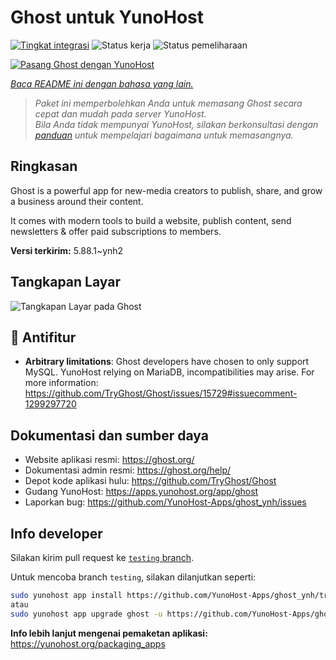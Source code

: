 <!--
N.B.: README ini dibuat secara otomatis oleh <https://github.com/YunoHost/apps/tree/master/tools/readme_generator>
Ini TIDAK boleh diedit dengan tangan.
-->

# Ghost untuk YunoHost

[![Tingkat integrasi](https://dash.yunohost.org/integration/ghost.svg)](https://ci-apps.yunohost.org/ci/apps/ghost/) ![Status kerja](https://ci-apps.yunohost.org/ci/badges/ghost.status.svg) ![Status pemeliharaan](https://ci-apps.yunohost.org/ci/badges/ghost.maintain.svg)

[![Pasang Ghost dengan YunoHost](https://install-app.yunohost.org/install-with-yunohost.svg)](https://install-app.yunohost.org/?app=ghost)

*[Baca README ini dengan bahasa yang lain.](./ALL_README.md)*

> *Paket ini memperbolehkan Anda untuk memasang Ghost secara cepat dan mudah pada server YunoHost.*  
> *Bila Anda tidak mempunyai YunoHost, silakan berkonsultasi dengan [panduan](https://yunohost.org/install) untuk mempelajari bagaimana untuk memasangnya.*

## Ringkasan

Ghost is a powerful app for new-media creators to publish, share, and grow a business around their content.

It comes with modern tools to build a website, publish content, send newsletters & offer paid subscriptions to members.


**Versi terkirim:** 5.88.1~ynh2

## Tangkapan Layar

![Tangkapan Layar pada Ghost](./doc/screenshots/screenshot.png)

## :red_circle: Antifitur

- **Arbitrary limitations**: Ghost developers have chosen to only support MySQL. YunoHost relying on MariaDB, incompatibilities may arise. For more information: https://github.com/TryGhost/Ghost/issues/15729#issuecomment-1299297720

## Dokumentasi dan sumber daya

- Website aplikasi resmi: <https://ghost.org/>
- Dokumentasi admin resmi: <https://ghost.org/help/>
- Depot kode aplikasi hulu: <https://github.com/TryGhost/Ghost>
- Gudang YunoHost: <https://apps.yunohost.org/app/ghost>
- Laporkan bug: <https://github.com/YunoHost-Apps/ghost_ynh/issues>

## Info developer

Silakan kirim pull request ke [`testing` branch](https://github.com/YunoHost-Apps/ghost_ynh/tree/testing).

Untuk mencoba branch `testing`, silakan dilanjutkan seperti:

```bash
sudo yunohost app install https://github.com/YunoHost-Apps/ghost_ynh/tree/testing --debug
atau
sudo yunohost app upgrade ghost -u https://github.com/YunoHost-Apps/ghost_ynh/tree/testing --debug
```

**Info lebih lanjut mengenai pemaketan aplikasi:** <https://yunohost.org/packaging_apps>
